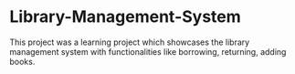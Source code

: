 # Library-Management-System
This project was a learning project which showcases the library management system with functionalities like borrowing, returning, adding books.
